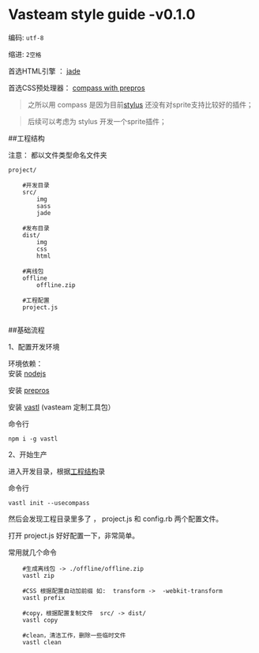 # Vasteam style guide -v0.1.0

编码:  `utf-8`

缩进:  `2空格`

首选HTML引擎 ： [jade](http://jade-lang.com)

首选CSS预处理器： [compass with prepros](http://alphapixels.com/prepros/)

> 之所以用 compass 是因为目前[stylus](http://learnboost.github.io/stylus/) 还没有对sprite支持比较好的插件；

> 后续可以考虑为 stylus 开发一个sprite插件；
	
    
##<a id="a1"></a>工程结构

注意： 都以文件类型命名文件夹
```
project/

	#开发目录
	src/ 
    	img
        sass
        jade
        
    #发布目录
	dist/
    	img
        css
        html
        
    #离线包
	offline
    	offline.zip
        
    #工程配置
	project.js 
    
```


##基础流程

1、配置开发环境

环境依赖：  
安装 [nodejs](http://nodejs.org/) 

安装 [prepros](http://alphapixels.com/prepros/)

安装  [vastl](https://github.com/everyonme/vastl) (vasteam 定制工具包）

命令行

	npm i -g vastl
	

2、开始生产

进入开发目录，根据[工程结构](#a1)录

命令行

	vastl init --usecompass

然后会发现工程目录里多了 ， project.js 和 config.rb 两个配置文件。

打开 project.js 好好配置一下，非常简单。

常用就几个命令
```
	#生成离线包 -> ./offline/offline.zip
	vastl zip
	
	#CSS 根据配置自动加前缀 如:  transform ->  -webkit-transform
	vastl prefix
	
	#copy，根据配置复制文件  src/ -> dist/
	vastl copy
	
	#clean，清洁工作，删除一些临时文件
	vastl clean
	
	
```
